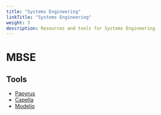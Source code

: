 ```yaml
---
title: "Systems Engineering"
linkTitle: "Systems Engineering"
weight: 5
description: Resources and tools for Systems Engineering
---
```


# MBSE

## Tools

* [Papyrus](https://www.eclipse.org/papyrus/)
* [Capella](https://www.eclipse.org/capella/)
* [Modelio](https://www.modelio.org/)
